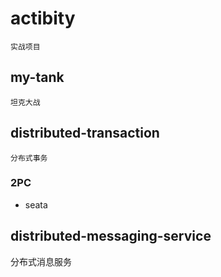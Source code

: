 # actibity
    实战项目

## my-tank
    坦克大战

## distributed-transaction
    分布式事务
### 2PC
-   seata

## distributed-messaging-service
分布式消息服务